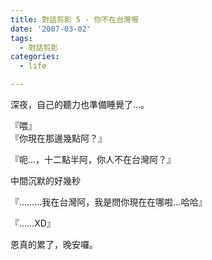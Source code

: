 ```yaml
---
title: 對話剪影 5 - 你不在台灣喔
date: '2007-03-02'
tags:
  - 對話剪影
categories:
  - life

---
```

深夜，自己的聽力也準備睡覺了…。  
  
『喂』  
『你現在那邊幾點阿？』  
  
『呃…，十二點半阿，你人不在台灣阿？』  
  
中間沉默的好幾秒  
  
『………我在台灣阿，我是問你現在在哪啦…哈哈』  
  
『……XD』  
  
恩真的累了，晚安囉。